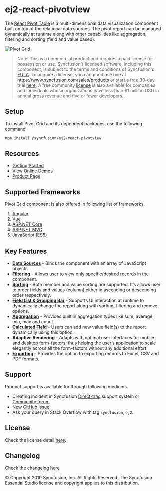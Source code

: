 # ej2-react-pivotview

The [React Pivot Table](https://www.syncfusion.com/react-ui-components/react-pivot-table?utm_source=npm&utm_medium=listing&utm_campaign=react-pivot-table-npm) is a multi-dimensional data visualization component built on top of the relational data sources. The pivot report can be managed dynamically at runtime along with other capabilities like aggregation, filtering and sorting (field and value based).

![Pivot Grid](https://ej2.syncfusion.com/products/typescript/pivotview/readme.gif)

>Note: This is a commercial product and requires a paid license for possession or use. Syncfusion’s licensed software, including this component, is subject to the terms and conditions of Syncfusion's [EULA](https://www.syncfusion.com/eula/es/). To acquire a license, you can purchase one at https://www.syncfusion.com/sales/products or start a free 30-day trial [here](https://www.syncfusion.com/account/manage-trials/start-trials).
>A free community [license](https://www.syncfusion.com/products/communitylicense) is also available for companies and individuals whose organizations have less than $1 million USD in annual gross revenue and five or fewer developers..

## Setup

To install Pivot Grid and its dependent packages, use the following command

```sh
npm install @syncfusion/ej2-react-pivotview
```

## Resources

* [Getting Started](https://ej2.syncfusion.com/react/documentation/pivotview/getting-started?utm_source=npm&utm_medium=listing&utm_campaign=react-pivot-table-npm)
* [View Online Demos](https://ej2.syncfusion.com/react/demos/?utm_source=npm&utm_medium=listing&utm_campaign=react-pivot-table-npm#/material/pivot-view/default)
* [Product Page](https://www.syncfusion.com/react-ui-components/react-pivot-table?utm_source=npm&utm_medium=listing&utm_campaign=react-pivot-table-npm)

## Supported Frameworks

Pivot Grid component is also offered in following list of frameworks.

1. [Angular](https://www.syncfusion.com/angular-ui-components/angular-pivot-table?utm_source=npm&utm_medium=listing&utm_campaign=react-pivot-table-npm)
2. [Vue](https://www.syncfusion.com/vue-ui-components/vue-pivot-table?utm_source=npm&utm_medium=listing&utm_campaign=react-pivot-table-npm)
3. [ASP.NET Core](https://www.syncfusion.com/aspnet-core-ui-controls/pivot-table?utm_source=npm&utm_medium=listing&utm_campaign=react-pivot-table-npm)
4. [ASP.NET MVC](https://www.syncfusion.com/aspnet-mvc-ui-controls/pivot-table?utm_source=npm&utm_medium=listing&utm_campaign=react-pivot-table-npm)
5. [JavaScript (ES5)](https://www.syncfusion.com/javascript-ui-controls/js-pivot-table?utm_source=npm&utm_medium=listing&utm_campaign=react-pivot-table-npm)

## Key Features

* [**Data Sources**](https://ej2.syncfusion.com/react/demos/?utm_source=npm&utm_medium=listing&utm_campaign=react-pivot-table-npm#/material/pivot-view/local) - Binds the component with an array of JavaScript objects.
* [**Filtering**](https://ej2.syncfusion.com/react/demos/?utm_source=npm&utm_medium=listing&utm_campaign=react-pivot-table-npm#/material/pivot-view/filtering) - Allows user to view only specific/desired records in the component.
* [**Sorting**](https://ej2.syncfusion.com/react/demos/?utm_source=npm&utm_medium=listing&utm_campaign=react-pivot-table-npm#/material/pivot-view/sorting) - Both member and value sorting are supported. It’s allows user to order fields and values (column) either in ascending or descending order respectively.
* [**Field List & Grouping Bar**](https://ej2.syncfusion.com/react/demos/?utm_source=npm&utm_medium=listing&utm_campaign=react-pivot-table-npm#/material/pivot-view/grouping-bar) - Supports UI interaction at runtime to dynamically change the report along with sorting, filtering and remove options.
* [**Aggregation**](https://ej2.syncfusion.com/react/demos/?utm_source=npm&utm_medium=listing&utm_campaign=react-pivot-table-npm#/material/pivot-view/aggregation) - Provides built in aggregation types like sum, average, min, max and count.
* [**Calculated Field**](https://ej2.syncfusion.com/react/demos/?utm_source=npm&utm_medium=listing&utm_campaign=react-pivot-table-npm#/material/pivot-view/calculated-field) - Users can add new value field(s) to the report dynamically using this option.
* **Adaptive Rendering** - Adapts with optimal user interfaces for mobile and desktop form-factors, thus helping the user’s application to scale elegantly across all the form-factors without any additional effort.
* [**Exporting**](https://ej2.syncfusion.com/react/demos/?utm_source=npm&utm_medium=listing&utm_campaign=react-pivot-table-npm#/material/pivot-view/exporting) - Provides the option to exporting records to Excel, CSV and PDF formats.

## Support

Product support is available for through following mediums.

* Creating incident in Syncfusion [Direct-trac](https://www.syncfusion.com/support/directtrac/incidents?utm_source=npm&utm_medium=listing&utm_campaign=react-pivot-table-npm) support system or [Community forum](https://www.syncfusion.com/forums/essential-js2?utm_source=npm&utm_medium=listing&utm_campaign=react-pivot-table-npm).
* New [GitHub issue](https://github.com/syncfusion/ej2-react-ui-components/issues/new?utm_source=npm&utm_medium=listing&utm_campaign=react-pivot-table-npm).
* Ask your query in Stack Overflow with tag `syncfusion`, `ej2`.

## License

Check the license detail [here](https://github.com/syncfusion/ej2-react-ui-components/blob/master/license?utm_source=npm&utm_medium=listing&utm_campaign=react-pivot-table-npm).

## Changelog

Check the changelog [here](https://github.com/syncfusion/ej2-react-ui-components/blob/master/components/pivotview/CHANGELOG.md?utm_source=npm&utm_medium=listing&utm_campaign=react-pivot-table-npm)

&copy; Copyright 2019 Syncfusion, Inc. All Rights Reserved. The Syncfusion Essential Studio license and copyright applies to this distribution.